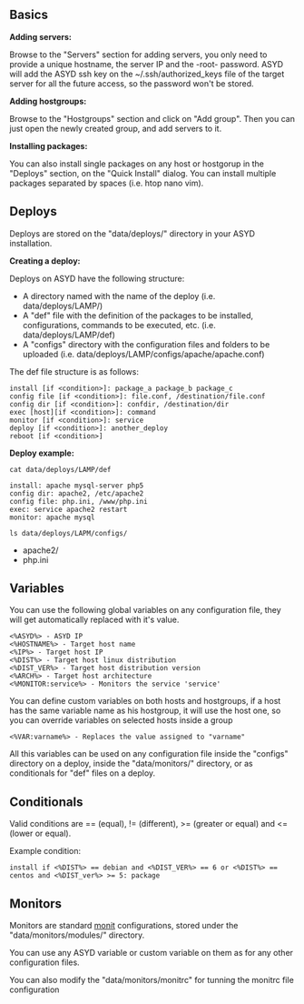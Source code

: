 Basics
------

**Adding servers:**

Browse to the "Servers" section for adding servers, you only need to provide a
unique hostname, the server IP and the -root- password.
ASYD will add the ASYD ssh key on the ~/.ssh/authorized_keys file of the target server
for all the future access, so the password won't be stored.

**Adding hostgroups:**

Browse to the "Hostgroups" section and click on "Add group". Then you can just
open the newly created group, and add servers to it.

**Installing packages:**

You can also install single packages on any host or hostgorup in the "Deploys" section,
on the "Quick Install" dialog. You can install multiple packages separated by spaces
(i.e. htop nano vim).

Deploys
-------

Deploys are stored on the "data/deploys/" directory in your ASYD installation.

**Creating a deploy:**

Deploys on ASYD have the following structure:

* A directory named with the name of the deploy (i.e. data/deploys/LAMP/)
* A "def" file with the definition of the packages to be installed,
  configurations, commands to be executed, etc. (i.e. data/deploys/LAMP/def)
* A "configs" directory with the configuration files and folders to be uploaded
  (i.e. data/deploys/LAMP/configs/apache/apache.conf)

The def file structure is as follows:

    install [if <condition>]: package_a package_b package_c
    config file [if <condition>]: file.conf, /destination/file.conf
    config dir [if <condition>]: confdir, /destination/dir
    exec [host][if <condition>]: command
    monitor [if <condition>]: service
    deploy [if <condition>]: another_deploy
    reboot [if <condition>]

**Deploy example:**

`cat data/deploys/LAMP/def`

    install: apache mysql-server php5
    config dir: apache2, /etc/apache2
    config file: php.ini, /www/php.ini
    exec: service apache2 restart
    monitor: apache mysql

`ls data/deploys/LAPM/configs/`

- apache2/
- php.ini


Variables
---------

You can use the following global variables on any configuration file, they will
get automatically replaced with it's value.

    <%ASYD%> - ASYD IP
    <%HOSTNAME%> - Target host name
    <%IP%> - Target host IP
    <%DIST%> - Target host linux distribution
    <%DIST_VER%> - Target host distribution version
    <%ARCH%> - Target host architecture
    <%MONITOR:service%> - Monitors the service 'service'

You can define custom variables on both hosts and hostgroups, if a host has the
same variable name as his hostgroup, it will use the host one, so you can override
variables on selected hosts inside a group

    <%VAR:varname%> - Replaces the value assigned to "varname"

All this variables can be used on any configuration file inside the "configs"
directory on a deploy, inside the "data/monitors/" directory, or as conditionals
for "def" files on a deploy.

Conditionals
------------

Valid conditions are == (equal), != (different), >= (greater or equal) and <= (lower or equal).

Example condition:

`install if <%DIST%> == debian and <%DIST_VER%> == 6 or <%DIST%> == centos and <%DIST_ver%> >= 5: package`

Monitors
--------

Monitors are standard [monit](http://mmonit.com/monit/) configurations, stored under the "data/monitors/modules/" directory.

You can use any ASYD variable or custom variable on them as for any other configuration files.

You can also modify the "data/monitors/monitrc" for tunning the monitrc file configuration
